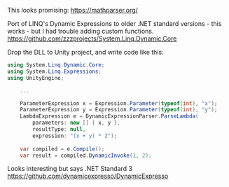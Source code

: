 This looks promising:
https://mathparser.org/


Port of LINQ's Dynamic Expressions to older .NET standard versions - this works - but I had trouble adding custom functions.
https://github.com/zzzprojects/System.Linq.Dynamic.Core

Drop the DLL to Unity project, and write code like this:
```csharp
using System.Linq.Dynamic.Core;
using System.Linq.Expressions;
using UnityEngine;

    ...

    ParameterExpression x = Expression.Parameter(typeof(int), "x");
    ParameterExpression y = Expression.Parameter(typeof(int), "y");
    LambdaExpression e = DynamicExpressionParser.ParseLambda(
        parameters: new [] { x, y },
        resultType: null,
        expression: "(x + y) * 2");
    
    var compiled = e.Compile();
    var result = compiled.DynamicInvoke(1, 2);
```

Looks interesting but says .NET Standard 3
https://github.com/dynamicexpresso/DynamicExpresso